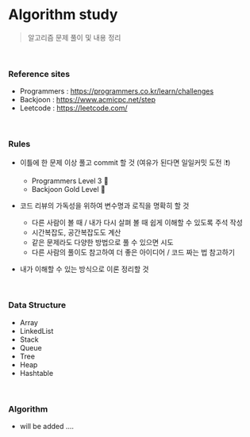 # Algorithm study

> 알고리즘 문제 풀이 및 내용 정리
<br>

### Reference sites

- Programmers : https://programmers.co.kr/learn/challenges
- Backjoon : https://www.acmicpc.net/step 
- Leetcode : https://leetcode.com/
<br>

### Rules

- 이틀에 한 문제 이상 풀고 commit 할 것 (여유가 된다면 일일커밋 도전 ❕❗)
  - Programmers Level 3 🔺
  - Backjoon Gold Level  🔺

- 코드 리뷰의 가독성을 위하여 변수명과 로직을 명확히 할 것
  - 다른 사람이 볼 때 / 내가 다시 살펴 볼 때 쉽게 이해할 수 있도록 주석 작성
  - 시간복잡도, 공간복잡도도 계산
  - 같은 문제라도 다양한 방법으로 풀 수 있으면 시도
  - 다른 사람의 풀이도 참고하여 더 좋은 아이디어 / 코드 짜는 법 참고하기
- 내가 이해할 수 있는 방식으로 이론 정리할 것
<br>

### Data Structure

- Array
- LinkedList
- Stack
- Queue
- Tree
- Heap
- Hashtable
<br>

### Algorithm

- will be added ....
